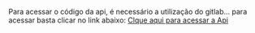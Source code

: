 Para acessar o código da api, é necessário a utilização do gitlab... para acessar basta clicar no link abaixo:
[Clque aqui para acessar a Api](https://gitlab.com/JulioCesaarr/payment-api)

